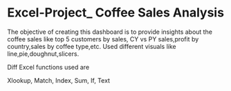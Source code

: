 # Excel-Project_ Coffee Sales Analysis

The objective of creating this dashboard is to provide insights about the coffee sales like top 5 customers by sales, CY vs PY sales,profit by country,sales by coffee type,etc.
Used different visuals like line,pie,doughnut,slicers.

Diff Excel functions used are

  Xlookup,
  Match,
  Index,
  Sum,
  If,
  Text
